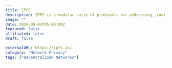 ```yaml
---
title: IPFS
description: IPFS is a modular suite of protocols for addressing, routing, and transferring data and peer-to-peer networking.
image: ""
date: 2024-09-04T05:00:00Z
featured: false
affiliated: false
draft: false

externalURL: https://ipfs.io/
category: "Network Privacy"
tags: ["Decentralized Networks"]
---
```

